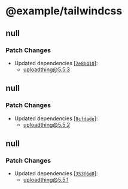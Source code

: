 # @example/tailwindcss

## null

### Patch Changes

- Updated dependencies
  [[`2e8b410`](https://github.com/pingdotgg/uploadthing/commit/2e8b410bb15c2688e9b6938c4a2cd17cf6110289)]:
  - uploadthing@5.5.3

## null

### Patch Changes

- Updated dependencies
  [[`8cfdade`](https://github.com/pingdotgg/uploadthing/commit/8cfdade9fee61a636fa1c88bc9380d4ac77e91d9)]:
  - uploadthing@5.5.2

## null

### Patch Changes

- Updated dependencies
  [[`353f6d0`](https://github.com/pingdotgg/uploadthing/commit/353f6d026fbee7480573d735d0406477dcb9e0bc)]:
  - uploadthing@5.5.1
